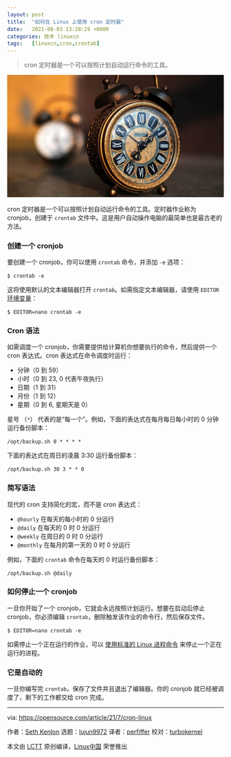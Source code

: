 ```yaml
---
layout: post
title:	"如何在 Linux 上使用 cron 定时器"
date:	2021-08-03 13:28:29 +0800 
categories:	技术 linuxcn 
tags:	[linuxcn,cron,crontab]
---
```




> 
> cron 定时器是一个可以按照计划自动运行命令的工具。
> 
> 
> 


![](/Asserts/Images/album/202108/03/132733qhmt6mavtbh66m5j.jpg "Cron expression")


cron 定时器是一个可以按照计划自动运行命令的工具。定时器作业称为 cronjob，创建于 `crontab` 文件中。这是用户自动操作电脑的最简单也是最古老的方法。


### 创建一个 cronjob


要创建一个 cronjob，你可以使用 `crontab` 命令，并添加 `-e` 选项：



```
$ crontab -e

```

这将使用默认的文本编辑器打开 `crontab`。如需指定文本编辑器，请使用 `EDITOR` [环境变量](https://opensource.com/sites/default/files/styles/image-full-size/public/cron-splash.png?itok=AoBigzts "Cron expression")：



```
$ EDITOR=nano crontab -e

```

### Cron 语法


如需调度一个 cronjob，你需要提供给计算机你想要执行的命令，然后提供一个 cron 表达式。cron 表达式在命令调度时运行：


* 分钟（0 到 59）
* 小时（0 到 23, 0 代表午夜执行）
* 日期（1 到 31）
* 月份（1 到 12）
* 星期（0 到 6, 星期天是 0）


星号 （`*`） 代表的是“每一个”。例如，下面的表达式在每月每日每小时的 0 分钟运行备份脚本：



```
/opt/backup.sh 0 * * * *

```

下面的表达式在周日的凌晨 3:30 运行备份脚本：



```
/opt/backup.sh 30 3 * * 0

```

### 简写语法


现代的 cron 支持简化的宏，而不是 cron 表达式：


* `@hourly` 在每天的每小时的 0 分运行
* `@daily` 在每天的 0 时 0 分运行
* `@weekly` 在周日的 0 时 0 分运行
* `@monthly` 在每月的第一天的 0 时 0 分运行


例如，下面的 `crontab` 命令在每天的 0 时运行备份脚本：



```
/opt/backup.sh @daily

```

### 如何停止一个 cronjob


一旦你开始了一个 cronjob，它就会永远按照计划运行。想要在启动后停止 cronjob，你必须编辑 `crontab`，删除触发该作业的命令行，然后保存文件。



```
$ EDITOR=nano crontab -e

```

如需停止一个正在运行的作业，可以 [使用标准的 Linux 进程命令](https://opensource.com/article/18/5/how-kill-process-stop-program-linux) 来停止一个正在运行的进程。


### 它是自动的


一旦你编写完 `crontab`，保存了文件并且退出了编辑器。你的 cronjob 就已经被调度了，剩下的工作都交给 cron 完成。




---


via: <https://opensource.com/article/21/7/cron-linux>


作者：[Seth Kenlon](https://opensource.com/users/seth) 选题：[lujun9972](https://github.com/lujun9972) 译者：[perfiffer](https://github.com/perfiffer) 校对：[turbokernel](https://github.com/turbokernel)


本文由 [LCTT](https://github.com/LCTT/TranslateProject) 原创编译，[Linux中国](https://linux.cn/) 荣誉推出
